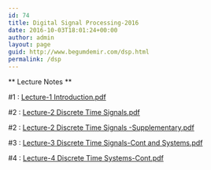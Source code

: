 ```yaml
---
id: 74
title: Digital Signal Processing-2016
date: 2016-10-03T18:01:24+00:00
author: admin
layout: page
guid: http://www.begumdemir.com/dsp.html
permalink: /dsp
---
```

** Lecture Notes **

#1 : <a href="./assets/docs/dsp/Lecture-1 Introduction.pdf">Lecture-1 Introduction.pdf</a>

#2 : <a href="./assets/docs/dsp/Lecture-2 Discrete Time Signals.pdf">Lecture-2 Discrete Time Signals.pdf</a>

#2 : <a href="./assets/docs/dsp/Lecture-2 Discrete Time Signals -Supplementary.pdf">Lecture-2 Discrete Time Signals -Supplementary.pdf</a>

#3 : <a href="./assets/docs/dsp/Lecture-3 Discrete Time Signals-Cont and Systems.pdf">Lecture-3 Discrete Time Signals-Cont and Systems.pdf</a>

#4 : <a href="./assets/docs/dsp/Lecture-4 Discrete Time Systems-Cont.pdf">Lecture-4 Discrete Time Systems-Cont.pdf</a>


